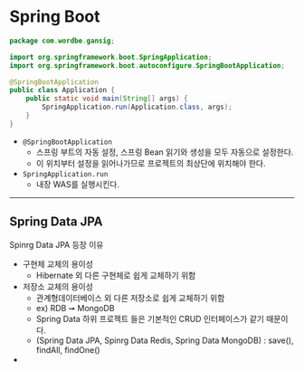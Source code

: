 # Spring Boot



```java
package com.wordbe.gansig;

import org.springframework.boot.SpringApplication;
import org.springframework.boot.autoconfigure.SpringBootApplication;

@SpringBootApplication
public class Application {
    public static void main(String[] args) {
        SpringApplication.run(Application.class, args);
    }
}

```



* `@SpringBootApplication` 
  * 스프링 부트의 자동 설정, 스프링 Bean 읽기와 생성을 모두 자동으로 설정한다.
  * 이 위치부터 설정을 읽어나가므로 프로젝트의 최상단에 위치해야 한다.
* `SpringApplication.run` 
  * 내장 WAS를 실행시킨다.





---

## Spring Data JPA



Spinrg Data JPA 등장 이유

* 구현체 교체의 용이성
  * Hibernate 외 다른 구현체로 쉽게 교체하기 위함
* 저장소 교체의 용이성
  * 관계형데이터베이스 외 다른 저장소로 쉽게 교체하기 위함
  * ex) RDB ➞ MongoDB
  * Spring Data 하위 프로젝트 들은 기본적인 CRUD 인터페이스가 같기 때문이다.
  * (Spring Data JPA, Spinrg Data Redis, Spring Data MongoDB) : save(), findAll, findOne()
* 



